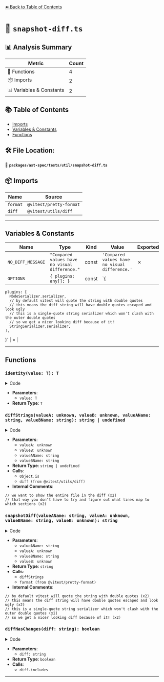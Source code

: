 [⬅️ Back to Table of Contents](../../../../index.md)

# 📄 `snapshot-diff.ts`

## 📊 Analysis Summary

| Metric | Count |
|--------|-------|
| 🔧 Functions | 4 |
| 📦 Imports | 2 |
| 📊 Variables & Constants | 2 |

## 📚 Table of Contents

- [Imports](#imports)
- [Variables & Constants](#variables-constants)
- [Functions](#functions)

## 🛠️ File Location:
📂 **`packages/ast-spec/tests/util/snapshot-diff.ts`**

## 📦 Imports

| Name | Source |
|------|--------|
| `format` | `@vitest/pretty-format` |
| `diff` | `@vitest/utils/diff` |


---

## Variables & Constants

| Name | Type | Kind | Value | Exported |
|------|------|------|-------|----------|
| `NO_DIFF_MESSAGE` | `"Compared values have no visual difference."` | const | `'Compared values have no visual difference.'` | ✗ |
| `OPTIONS` | `{ plugins: any[]; }` | const | `{
    plugins: [
      NodeSerializer.serializer,
      // by default vitest will quote the string with double quotes
      // this means the diff string will have double quotes escaped and look ugly
      // this is a single-quote string serializer which won't clash with the outer double quotes
      // so we get a nicer looking diff because of it!
      StringSerializer.serializer,
    ],
  }` | ✗ |


---

## Functions

### `identity(value: T): T`

<details><summary>Code</summary>

```ts
function identity<T>(value: T): T {
  return value;
}
```
</details>

- **Parameters**:
  - `value: T`
- **Return Type**: `T`
### `diffStrings(valueA: unknown, valueB: unknown, valueAName: string, valueBName: string): string | undefined`

<details><summary>Code</summary>

```ts
function diffStrings(
  valueA: unknown,
  valueB: unknown,
  valueAName: string,
  valueBName: string,
): string | undefined {
  if (Object.is(valueA, valueB)) {
    return NO_DIFF_MESSAGE;
  }

  return diff(valueA, valueB, {
    expand: false,
    // we want to show the entire file in the diff
    // that way you don't have to try and figure out what lines map to which sections
    aAnnotation: valueAName,
    aColor: identity,
    bAnnotation: valueBName,
    bColor: identity,
    changeColor: identity,
    commonColor: identity,
    contextLines: Number.MAX_SAFE_INTEGER,
    patchColor: identity,
  });
}
```
</details>

- **Parameters**:
  - `valueA: unknown`
  - `valueB: unknown`
  - `valueAName: string`
  - `valueBName: string`
- **Return Type**: `string | undefined`
- **Calls**:
  - `Object.is`
  - `diff (from @vitest/utils/diff)`
- **Internal Comments**:
```
// we want to show the entire file in the diff (x2)
// that way you don't have to try and figure out what lines map to which sections (x2)
```

### `snapshotDiff(valueAName: string, valueA: unknown, valueBName: string, valueB: unknown): string`

<details><summary>Code</summary>

```ts
export function snapshotDiff(
  valueAName: string,
  valueA: unknown,
  valueBName: string,
  valueB: unknown,
): string {
  const OPTIONS = {
    plugins: [
      NodeSerializer.serializer,
      // by default vitest will quote the string with double quotes
      // this means the diff string will have double quotes escaped and look ugly
      // this is a single-quote string serializer which won't clash with the outer double quotes
      // so we get a nicer looking diff because of it!
      StringSerializer.serializer,
    ],
  };

  const difference = diffStrings(
    format(valueA, OPTIONS),
    format(valueB, OPTIONS),
    valueAName,
    valueBName,
  );

  if (difference == null) {
    throw new Error('Unexpected null when diffing snapshots.');
  }

  return `Snapshot Diff:\n${difference}`;
}
```
</details>

- **Parameters**:
  - `valueAName: string`
  - `valueA: unknown`
  - `valueBName: string`
  - `valueB: unknown`
- **Return Type**: `string`
- **Calls**:
  - `diffStrings`
  - `format (from @vitest/pretty-format)`
- **Internal Comments**:
```
// by default vitest will quote the string with double quotes (x2)
// this means the diff string will have double quotes escaped and look ugly (x2)
// this is a single-quote string serializer which won't clash with the outer double quotes (x2)
// so we get a nicer looking diff because of it! (x2)
```

### `diffHasChanges(diff: string): boolean`

<details><summary>Code</summary>

```ts
export function diffHasChanges(diff: string): boolean {
  return !diff.includes(NO_DIFF_MESSAGE);
}
```
</details>

- **Parameters**:
  - `diff: string`
- **Return Type**: `boolean`
- **Calls**:
  - `diff.includes`

---